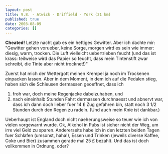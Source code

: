 ```yaml
---
layout: post
title: 9.8. - Atwick - Driffield - York (21 km)
published: true
date: 2003-08-09
categories: []
---
```

<p><strong>Cheated!</strong> Letzte nacht gab es ein heftiges Gewitter. Aber ich dachte mir: "Gewitter gehen vorueber, keine Sorge, morgen wird es sein wie immer: diesig, warm, trocken. Die Luft vielleicht uebertrieben feucht (und das ist krass: teilweise wird das Papier so feucht, dass mein Tintenstift zwar schreibt, die Tinte aber nicht trocknet!)"</p>

<p>
Zuerst hat mich der Wettergott meinen Krempel ja noch im Trockenen einpacken lassen. Aber in dem Moment, in dem ich auf die Pedalen stieg,  haben sich die Schleusen dermassen geoeffnet, dass ich
</p>
<ol>
<li>froh war, doch meine Regenjacke dabeizuhaben, und</li>
    <li>nach eineinhalb Stunden Fahrt dermassen durchnaesst und abnervt war, dass ich dann doch lieber fuer 14 &pound; Zug gefahren bin, statt noch 3 1/2 Stunden durch den Regen zu radeln. (Und auch mein Knie ist dankbar.)</li>
</ol>
Ueberhaupt ist England doch nicht naeherungsweise so teuer wie ich von vielen vorgewarnt wurde. Ok, Alkohol in Pubs ist sicher nicht der Weg, um irre viel Geld zu sparen. Andererseits habe ich in den letzten beiden Tagen fuer Schlafen (umsonst, haha!), Essen und Trinken (jeweils diverse Kaffee, Coke und Bier) zusammen gerade mal 25 &pound; bezahlt.  Und das ist doch vollkommen in Ordnung, oder?
